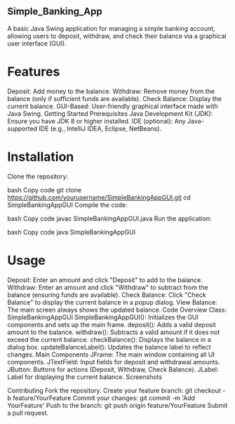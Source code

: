## Simple_Banking_App
A basic Java Swing application for managing a simple banking account, allowing users to deposit, withdraw, and check their balance via a graphical user interface (GUI).

# Features
Deposit: Add money to the balance.
Withdraw: Remove money from the balance (only if sufficient funds are available).
Check Balance: Display the current balance.
GUI-Based: User-friendly graphical interface made with Java Swing.
Getting Started
Prerequisites
Java Development Kit (JDK): Ensure you have JDK 8 or higher installed.
IDE (optional): Any Java-supported IDE (e.g., IntelliJ IDEA, Eclipse, NetBeans).

# Installation
Clone the repository:

bash
Copy code
git clone https://github.com/yourusername/SimpleBankingAppGUI.git
cd SimpleBankingAppGUI
Compile the code:

bash
Copy code
javac SimpleBankingAppGUI.java
Run the application:

bash
Copy code
java SimpleBankingAppGUI

# Usage
Deposit: Enter an amount and click "Deposit" to add to the balance.
Withdraw: Enter an amount and click "Withdraw" to subtract from the balance (ensuring funds are available).
Check Balance: Click "Check Balance" to display the current balance in a popup dialog.
View Balance: The main screen always shows the updated balance.
Code Overview
Class: SimpleBankingAppGUI
SimpleBankingAppGUI(): Initializes the GUI components and sets up the main frame.
deposit(): Adds a valid deposit amount to the balance.
withdraw(): Subtracts a valid amount if it does not exceed the current balance.
checkBalance(): Displays the balance in a dialog box.
updateBalanceLabel(): Updates the balance label to reflect changes.
Main Components
JFrame: The main window containing all UI components.
JTextField: Input fields for deposit and withdrawal amounts.
JButton: Buttons for actions (Deposit, Withdraw, Check Balance).
JLabel: Label for displaying the current balance.
Screenshots

Contributing
Fork the repository.
Create your feature branch: git checkout -b feature/YourFeature
Commit your changes: git commit -m 'Add YourFeature'
Push to the branch: git push origin feature/YourFeature
Submit a pull request.
